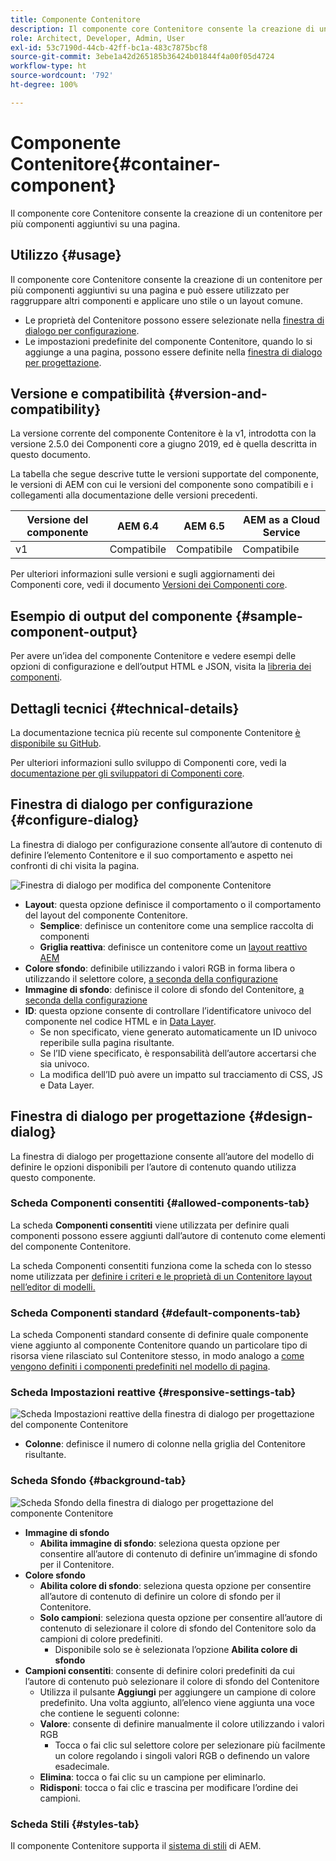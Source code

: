 ```yaml
---
title: Componente Contenitore
description: Il componente core Contenitore consente la creazione di un contenitore per più componenti aggiuntivi su una pagina.
role: Architect, Developer, Admin, User
exl-id: 53c7190d-44cb-42ff-bc1a-483c7875bcf8
source-git-commit: 3ebe1a42d265185b36424b01844f4a00f05d4724
workflow-type: ht
source-wordcount: '792'
ht-degree: 100%

---
```


# Componente Contenitore{#container-component}

Il componente core Contenitore consente la creazione di un contenitore per più componenti aggiuntivi su una pagina.

## Utilizzo {#usage}

Il componente core Contenitore consente la creazione di un contenitore per più componenti aggiuntivi su una pagina e può essere utilizzato per raggruppare altri componenti e applicare uno stile o un layout comune.

* Le proprietà del Contenitore possono essere selezionate nella [finestra di dialogo per configurazione](#configure-dialog).
* Le impostazioni predefinite del componente Contenitore, quando lo si aggiunge a una pagina, possono essere definite nella [finestra di dialogo per progettazione](#design-dialog).

## Versione e compatibilità {#version-and-compatibility}

La versione corrente del componente Contenitore è la v1, introdotta con la versione 2.5.0 dei Componenti core a giugno 2019, ed è quella descritta in questo documento.

La tabella che segue descrive tutte le versioni supportate del componente, le versioni di AEM con cui le versioni del componente sono compatibili e i collegamenti alla documentazione delle versioni precedenti.

| Versione del componente | AEM 6.4 | AEM 6.5 | AEM as a Cloud Service |
|--- |--- |---|---|
| v1 | Compatibile | Compatibile | Compatibile |

Per ulteriori informazioni sulle versioni e sugli aggiornamenti dei Componenti core, vedi il documento [Versioni dei Componenti core](/help/versions.md).

## Esempio di output del componente {#sample-component-output}

Per avere un’idea del componente Contenitore e vedere esempi delle opzioni di configurazione e dell’output HTML e JSON, visita la [libreria dei componenti](https://adobe.com/go/aem_cmp_library_container_it).

## Dettagli tecnici {#technical-details}

La documentazione tecnica più recente sul componente Contenitore [è disponibile su GitHub](https://adobe.com/go/aem_cmp_tech_container_v1_it).

Per ulteriori informazioni sullo sviluppo di Componenti core, vedi la [documentazione per gli sviluppatori di Componenti core](/help/developing/overview.md).

## Finestra di dialogo per configurazione {#configure-dialog}

La finestra di dialogo per configurazione consente all’autore di contenuto di definire l’elemento Contenitore e il suo comportamento e aspetto nei confronti di chi visita la pagina.

![Finestra di dialogo per modifica del componente Contenitore](/help/assets/container-edit.png)

* **Layout**: questa opzione definisce il comportamento o il comportamento del layout del componente Contenitore.
   * **Semplice**: definisce un contenitore come una semplice raccolta di componenti
   * **Griglia reattiva**: definisce un contenitore come un [layout reattivo AEM](https://docs.adobe.com/content/help/it-IT/experience-manager-cloud-service/sites/authoring/features/responsive-layout.html)
* **Colore sfondo**: definibile utilizzando i valori RGB in forma libera o utilizzando il selettore colore, [a seconda della configurazione](#background-tab)
* **Immagine di sfondo**: definisce il colore di sfondo del Contenitore, [a seconda della configurazione](#background-tab)
* **ID**: questa opzione consente di controllare l’identificatore univoco del componente nel codice HTML e in [Data Layer](/help/developing/data-layer/overview.md).
   * Se non specificato, viene generato automaticamente un ID univoco reperibile sulla pagina risultante.
   * Se l’ID viene specificato, è responsabilità dell’autore accertarsi che sia univoco.
   * La modifica dell’ID può avere un impatto sul tracciamento di CSS, JS e Data Layer.

## Finestra di dialogo per progettazione {#design-dialog}

La finestra di dialogo per progettazione consente all’autore del modello di definire le opzioni disponibili per l’autore di contenuto quando utilizza questo componente.

### Scheda Componenti consentiti {#allowed-components-tab}

La scheda **Componenti consentiti** viene utilizzata per definire quali componenti possono essere aggiunti dall’autore di contenuto come elementi del componente Contenitore.

La scheda Componenti consentiti funziona come la scheda con lo stesso nome utilizzata per [definire i criteri e le proprietà di un Contenitore layout nell’editor di modelli.](https://docs.adobe.com/content/help/it-IT/experience-manager-cloud-service/sites/authoring/features/templates.html)

### Scheda Componenti standard {#default-components-tab}

La scheda Componenti standard consente di definire quale componente viene aggiunto al componente Contenitore quando un particolare tipo di risorsa viene rilasciato sul Contenitore stesso, in modo analogo a [come vengono definiti i componenti predefiniti nel modello di pagina](https://docs.adobe.com/content/help/it-IT/experience-manager-cloud-service/sites/authoring/features/templates.html).

### Scheda Impostazioni reattive {#responsive-settings-tab}

![Scheda Impostazioni reattive della finestra di dialogo per progettazione del componente Contenitore](/help/assets/container-design-responsive.png)

* **Colonne**: definisce il numero di colonne nella griglia del Contenitore risultante.

### Scheda Sfondo {#background-tab}

![Scheda Sfondo della finestra di dialogo per progettazione del componente Contenitore](/help/assets/container-design-background.png)

* **Immagine di sfondo**
   * **Abilita immagine di sfondo**: seleziona questa opzione per consentire all’autore di contenuto di definire un’immagine di sfondo per il Contenitore.
* **Colore sfondo**
   * **Abilita colore di sfondo**: seleziona questa opzione per consentire all’autore di contenuto di definire un colore di sfondo per il Contenitore.
   * **Solo campioni**: seleziona questa opzione per consentire all’autore di contenuto di selezionare il colore di sfondo del Contenitore solo da campioni di colore predefiniti.
      * Disponibile solo se è selezionata l’opzione **Abilita colore di sfondo**
* **Campioni consentiti**: consente di definire colori predefiniti da cui l’autore di contenuto può selezionare il colore di sfondo del Contenitore
   * Utilizza il pulsante **Aggiungi** per aggiungere un campione di colore predefinito. Una volta aggiunto, all’elenco viene aggiunta una voce che contiene le seguenti colonne:
   * **Valore**: consente di definire manualmente il colore utilizzando i valori RGB
      * Tocca o fai clic sul selettore colore per selezionare più facilmente un colore regolando i singoli valori RGB o definendo un valore esadecimale.
   * **Elimina**: tocca o fai clic su un campione per eliminarlo.
   * **Ridisponi**: tocca o fai clic e trascina per modificare l’ordine dei campioni.

### Scheda Stili {#styles-tab}

Il componente Contenitore supporta il [sistema di stili](/help/get-started/authoring.md#component-styling) di AEM.
